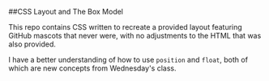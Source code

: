 ##CSS Layout and The Box Model

This repo contains CSS written to recreate a provided layout featuring GitHub mascots that never were, with no adjustments to the HTML that was also provided.   

I have a better understanding of how to use <code>position</code> and <code>float</code>, both of which are new concepts from Wednesday's class.
